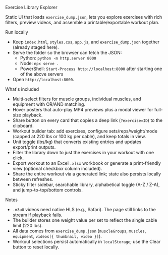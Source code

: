 Exercise Library Explorer

Static UI that loads `exercise_dump.json`, lets you explore exercises with rich filters, preview videos, and assemble a printable/exportable workout plan.

Run locally

- Keep `index.html`, `styles.css`, `app.js`, and `exercise_dump.json` together (already staged here).
- Serve the folder so the browser can fetch the JSON:
  - Python: `python -m http.server 8000`
  - Node: `npx serve .`
  - PowerShell: `Start-Process http://localhost:8000` after starting one of the above servers
- Open `http://localhost:8000`.

What's included

- Multi-select filters for muscle groups, individual muscles, and equipment with OR/AND matching.
- Hover posters that auto-play MP4 previews plus a modal viewer for full-size playback.
- Share button on every card that copies a deep link (`?exercise=ID`) to the clipboard.
- Workout builder tab: add exercises, configure sets/reps/weight/mode (capped at 220 lbs or 100 kg per cable), and keep totals in view.
- Unit toggle (lbs/kg) that converts existing entries and updates export/print outputs.
- Filter the library down to just the exercises in your workout with one click.
- Export workout to an Excel `.xlsx` workbook or generate a print-friendly view (optional checkbox column included).
- Share the entire workout via a generated link; state also persists locally between refreshes.
- Sticky filter sidebar, searchable library, alphabetical toggle (A-Z / Z-A), and jump-to-top/bottom controls.

Notes

- `.m3u8` videos need native HLS (e.g., Safari). The page still links to the stream if playback fails.
- The builder stores one weight value per set to reflect the single cable limit (220 lbs).
- All data comes from `exercise_dump.json` (`muscleGroups`, `muscles`, `equipment`, `videos[{ thumbnail, video }]`).
- Workout selections persist automatically in `localStorage`; use the Clear button to reset locally.
